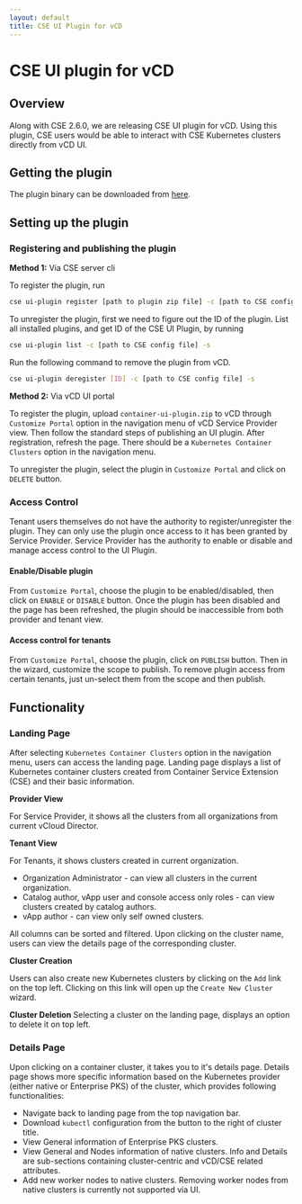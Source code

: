 ```yaml
---
layout: default
title: CSE UI Plugin for vCD
---
```

# CSE UI plugin for vCD

## Overview
Along with CSE 2.6.0, we are releasing CSE UI plugin for vCD. Using this plugin,
CSE users would be able to interact with CSE Kubernetes clusters directly from
vCD UI.

## Getting the plugin
The plugin binary can be downloaded from [here](https://github.com/vmware/container-service-extension/raw/master/cse_ui/1.0.0/container-ui-plugin.zip).

## Setting up the plugin
### Registering and publishing the plugin
**Method 1:** Via CSE server cli

To register the plugin, run
```sh
cse ui-plugin register [path to plugin zip file] -c [path to CSE config file] -s
```
To unregister the plugin, first we need to figure out the ID of the plugin.
List all installed plugins, and get ID of the CSE UI Plugin, by running
```sh
cse ui-plugin list -c [path to CSE config file] -s
```
Run the following command to remove the plugin from vCD.
```sh
cse ui-plugin deregister [ID] -c [path to CSE config file] -s
```

**Method 2:** Via vCD UI portal

To register the plugin, upload `container-ui-plugin.zip` to vCD through `Customize Portal`
option in the navigation menu of vCD Service Provider view. Then follow the
standard steps of publishing an UI plugin. After registration, refresh the page.
There should be a `Kubernetes Container Clusters` option in the navigation menu.

To unregister the plugin, select the plugin in `Customize Portal` and click on
`DELETE` button.

### Access Control
Tenant users themselves do not have the authority to register/unregister the
plugin. They can only use the plugin once access to it has been granted by
Service Provider. Service Provider has the authority to enable or disable and
manage access control to the UI Plugin.

#### Enable/Disable plugin
From `Customize Portal`, choose the plugin to be enabled/disabled, then click on
`ENABLE` or `DISABLE` button. Once the plugin has been disabled and the page
has been refreshed, the plugin should be inaccessible from both provider and
tenant view.

#### Access control for tenants
From `Customize Portal`, choose the plugin, click on `PUBLISH` button. Then in
the wizard, customize the scope to publish. To remove plugin access from
certain tenants, just un-select them from the scope and then publish.

## Functionality
### Landing Page
After selecting `Kubernetes Container Clusters` option in the navigation menu,
users can access the landing page. Landing page displays a list of Kubernetes
container clusters created from Container Service Extension (CSE) and their
basic information.

**Provider View**

For Service Provider, it shows all the clusters from all organizations from
current vCloud Director.

**Tenant View**

For Tenants, it shows clusters created in current organization.
* Organization Administrator - can view all clusters in the current organization.
* Catalog author, vApp user and console access only roles - can view clusters
  created by catalog authors.
* vApp author - can view only self owned clusters.

All columns can be sorted and filtered. Upon clicking on the cluster name, users
can view the details page of the corresponding cluster.

**Cluster Creation**

Users can also create new Kubernetes clusters by clicking on the `Add` link on
the top left. Clicking on this link will open up the `Create New Cluster`
wizard.

**Cluster Deletion**
Selecting a cluster on the landing page, displays an option to delete it on
top left.

### Details Page
Upon clicking on a container cluster, it takes you to it's details page.
Details page shows more specific information based on the Kubernetes provider
(either native or Enterprise PKS) of the cluster, which provides following
functionalities:

* Navigate back to landing page from the top navigation bar.
* Download `kubectl` configuration from the button to the right of cluster title.
* View General information of Enterprise PKS clusters.
* View General and Nodes information of native clusters. Info and Details are sub-sections containing cluster-centric and vCD/CSE related attributes.
* Add new worker nodes to native clusters. Removing worker nodes from native clusters is currently not supported via UI.